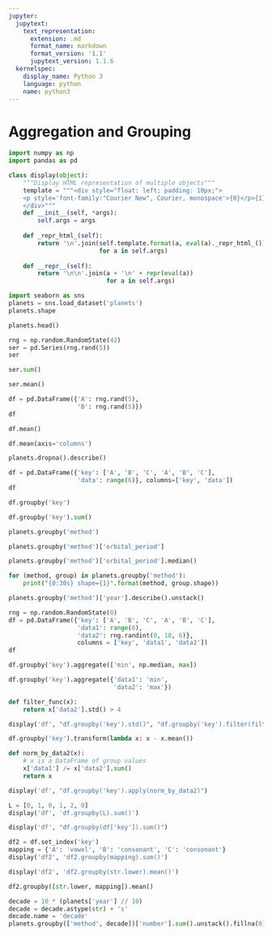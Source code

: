 ```yaml
---
jupyter:
  jupytext:
    text_representation:
      extension: .md
      format_name: markdown
      format_version: '1.1'
      jupytext_version: 1.1.6
  kernelspec:
    display_name: Python 3
    language: python
    name: python3
---
```


# Aggregation and Grouping

```python
import numpy as np
import pandas as pd

class display(object):
    """Display HTML representation of multiple objects"""
    template = """<div style="float: left; padding: 10px;">
    <p style='font-family:"Courier New", Courier, monospace'>{0}</p>{1}
    </div>"""
    def __init__(self, *args):
        self.args = args
        
    def _repr_html_(self):
        return '\n'.join(self.template.format(a, eval(a)._repr_html_())
                         for a in self.args)
    
    def __repr__(self):
        return '\n\n'.join(a + '\n' + repr(eval(a))
                           for a in self.args)
```

```python
import seaborn as sns
planets = sns.load_dataset('planets')
planets.shape
```

```python
planets.head()
```

```python
rng = np.random.RandomState(42)
ser = pd.Series(rng.rand(5))
ser
```

```python
ser.sum()
```

```python
ser.mean()
```

```python
df = pd.DataFrame({'A': rng.rand(5),
                   'B': rng.rand(5)})
df
```

```python
df.mean()
```

```python
df.mean(axis='columns')
```

```python
planets.dropna().describe()
```

```python
df = pd.DataFrame({'key': ['A', 'B', 'C', 'A', 'B', 'C'],
                   'data': range(6)}, columns=['key', 'data'])
df
```

```python
df.groupby('key')
```

```python
df.groupby('key').sum()
```

```python
planets.groupby('method')
```

```python
planets.groupby('method')['orbital_period']
```

```python
planets.groupby('method')['orbital_period'].median()
```

```python
for (method, group) in planets.groupby('method'):
    print("{0:30s} shape={1}".format(method, group.shape))
```

```python
planets.groupby('method')['year'].describe().unstack()
```

```python
rng = np.random.RandomState(0)
df = pd.DataFrame({'key': ['A', 'B', 'C', 'A', 'B', 'C'],
                   'data1': range(6),
                   'data2': rng.randint(0, 10, 6)},
                   columns = ['key', 'data1', 'data2'])
df
```

```python
df.groupby('key').aggregate(['min', np.median, max])
```

```python
df.groupby('key').aggregate({'data1': 'min',
                             'data2': 'max'})
```

```python
def filter_func(x):
    return x['data2'].std() > 4

display('df', "df.groupby('key').std()", "df.groupby('key').filter(filter_func)")
```

```python
df.groupby('key').transform(lambda x: x - x.mean())
```

```python
def norm_by_data2(x):
    # x is a DataFrame of group values
    x['data1'] /= x['data2'].sum()
    return x

display('df', "df.groupby('key').apply(norm_by_data2)")
```

```python
L = [0, 1, 0, 1, 2, 0]
display('df', 'df.groupby(L).sum()')
```

```python
display('df', "df.groupby(df['key']).sum()")
```

```python
df2 = df.set_index('key')
mapping = {'A': 'vowel', 'B': 'consonant', 'C': 'consonant'}
display('df2', 'df2.groupby(mapping).sum()')
```

```python
display('df2', 'df2.groupby(str.lower).mean()')
```

```python
df2.groupby([str.lower, mapping]).mean()
```

```python
decade = 10 * (planets['year'] // 10)
decade = decade.astype(str) + 's'
decade.name = 'decade'
planets.groupby(['method', decade])['number'].sum().unstack().fillna(0)
```
